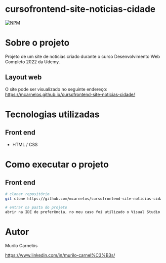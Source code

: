 # cursofrontend-site-noticias-cidade
[![NPM](https://img.shields.io/npm/l/react)](https://github.com/mcarnelos/cursofrontend-site-noticias-cidade/new/master/LICENSE)

# Sobre o projeto

Projeto de um site de notícias criado durante o curso Desenvolvimento Web Completo 2022 da Udemy.

## Layout web
O site pode ser visualizado no seguinte endereço: 
https://mcarnelos.github.io/cursofrontend-site-noticias-cidade/

# Tecnologias utilizadas
## Front end
- HTML / CSS

# Como executar o projeto

## Front end

```bash
# clonar repositório
git clone https://github.com/mcarnelos/cursofrontend-site-noticias-cidade

# entrar na pasta do projeto
abrir na IDE de preferência, no meu caso foi utilizado o Visual Studio Code.
```

# Autor

Murilo Carnelós

https://www.linkedin.com/in/murilo-carnel%C3%B3s/
